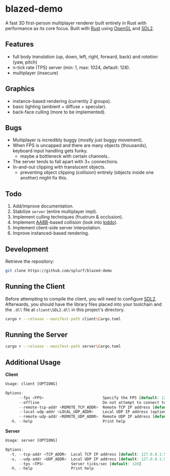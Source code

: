 # blazed-demo

A fast 3D first-person multiplayer renderer built entirely in Rust with performance as its core focus.
Built with [Rust](https://www.rust-lang.org/) using [OpenGL](https://crates.io/crates/glow) and [SDL2](https://crates.io/crates/sdl2).

## Features
- full body *translation* (up, down, left, right, forward, back) and *rotation* (yaw, pitch)
- n-tick rate (TPS) server (min: 1, max: 1024, default: 128).
- multiplayer (insecure)

## Graphics
- instance-based rendering (currently 2 groups).
- basic lighting (ambient + diffuse + specular).
- back-face culling (more to be implemented).

## Bugs
- Multiplayer is incredibly buggy (mostly just buggy movement).
- When FPS is uncapped and there are many objects (thousands), keyboard input handling gets funky.
  - maybe a bottleneck with certain channels..
- The server tends to fall apart with 3+ connections.
- In-and-out clipping with translucent objects.
  - preventing object clipping (collision) entirely (objects inside one another) might fix this.

## Todo
1. Add/improve documentation.
2. Stabilize `server` (entire multiplayer impl).
3. Implement culling techniques (frustrum & occlusion).
4. Implement [AABB](https://developer.mozilla.org/en-US/docs/Games/Techniques/3D_collision_detection)-based collision (look into [kiddo](https://crates.io/crates/kiddo)).
5. Implement client-side server interpolation.
6. Improve instanced-based rendering.

## Development
Retrieve the repository:
```bash
git clone https://github.com/splurf/blazed-demo
```

## Running the Client
Before attempting to compile the client, you will need to configure [SDL2](https://github.com/Rust-SDL2/rust-sdl2?tab=readme-ov-file#windows-msvc). Afterwards, you should have the library files placed into your toolchain and the `.dll` file at `client\SDL2.dll` in this project's directory.
```bash
cargo r --release --manifest-path client\Cargo.toml
```

## Running the Server
```bash
cargo r --release --manifest-path server\Cargo.toml
```

## Additional Usage
**Client**
```rs
Usage: client [OPTIONS]

Options:
      --fps <FPS>                          Specify the FPS [default: 120]
      --offline                            Do not attempt to connect to server
      --remote-tcp-addr <REMOTE_TCP_ADDR>  Remote TCP IP address [default: 127.0.0.1:54269]
      --local-udp-addr <LOCAL_UDP_ADDR>    Local UDP IP address (optional)
      --remote-udp-addr <REMOTE_UDP_ADDR>  Remote UDP IP address [default: 127.0.0.1:54277]
  -h, --help                               Print help
```

**Server**
```rs
Usage: server [OPTIONS]

Options:
  -t, --tcp-addr <TCP_ADDR>  Local TCP IP address [default: 127.0.0.1:54269]
  -u, --udp-addr <UDP_ADDR>  Local UDP IP address [default: 127.0.0.1:54277]
      --tps <TPS>            Server ticks/sec [default: 128]
  -h, --help                 Print help
```